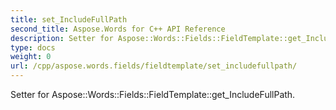 ```yaml
---
title: set_IncludeFullPath
second_title: Aspose.Words for C++ API Reference
description: Setter for Aspose::Words::Fields::FieldTemplate::get_IncludeFullPath. 
type: docs
weight: 0
url: /cpp/aspose.words.fields/fieldtemplate/set_includefullpath/
---
```


Setter for Aspose::Words::Fields::FieldTemplate::get_IncludeFullPath. 

